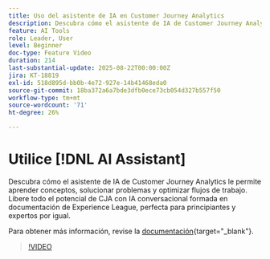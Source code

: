 ```yaml
---
title: Uso del asistente de IA en Customer Journey Analytics
description: Descubra cómo el asistente de IA de Customer Journey Analytics le permite aprender conceptos, solucionar problemas y optimizar flujos de trabajo.
feature: AI Tools
role: Leader, User
level: Beginner
doc-type: Feature Video
duration: 214
last-substantial-update: 2025-08-22T00:00:00Z
jira: KT-18819
exl-id: 518d895d-bb0b-4e72-927e-14b41468eda0
source-git-commit: 18ba372a6a7bde3dfb0ece73cb054d327b557f50
workflow-type: tm+mt
source-wordcount: '71'
ht-degree: 26%

---
```


# Utilice [!DNL AI Assistant]

Descubra cómo el asistente de IA de Customer Journey Analytics le permite aprender conceptos, solucionar problemas y optimizar flujos de trabajo. Libere todo el potencial de CJA con IA conversacional formada en documentación de Experience League, perfecta para principiantes y expertos por igual.

Para obtener más información, revise la [documentación](https://experienceleague.adobe.com/es/docs/analytics-platform/using/cja-overview/cja-b2c-overview/ai-assistant){target="_blank"}.

>[!VIDEO](https://video.tv.adobe.com/v/3471136/?learn=on)
